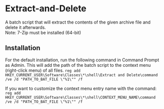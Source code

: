 # Extract-and-Delete

A batch script that will extract the contents of the given archive file and delete it afterwards.  
Note: 7-Zip must be installed (64-bit)

## Installation
For the default installation, run the following command in Command Prompt as Admin. This will add the path of the batch script to the context menu (right-click menu) of all files.
```reg add HKEY_CURRENT_USER\Software\Classes\*\shell\Extract and Delete\command /ve /d "PATH_TO_BAT_FILE \"%1\"" /f```   

If you want to customize the context menu entry name with the command:
```reg add HKEY_CURRENT_USER\Software\Classes\*\shell\CONTEXT_MENU_NAME\command /ve /d "PATH_TO_BAT_FILE \"%1\"" /f```  

